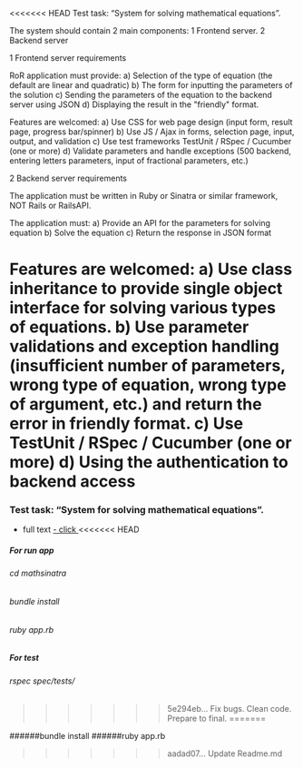 <<<<<<< HEAD
Test task: “System for solving mathematical equations”.

The system should contain 2 main components:
  1 Frontend server.
  2   Backend server

  1 Frontend server requirements

RoR application must provide:
  a) Selection of the type of equation (the default are linear and quadratic)
  b) The form for inputting the parameters of the solution
  c) Sending the parameters of the equation to the backend server using JSON
  d) Displaying the result in the "friendly" format.

Features are welcomed:
  a) Use CSS for web page design (input form, result page, progress bar/spinner)
  b) Use JS / Ajax in forms, selection page, input, output, and validation
  c) Use test frameworks TestUnit / RSpec / Cucumber (one or more)
  d) Validate parameters and handle exceptions (500 backend, entering letters parameters, input of fractional parameters, etc.)


  2 Backend server requirements

The application must be written in Ruby or Sinatra or similar framework, NOT Rails or RailsAPI.

The application must:
  a) Provide an API for the parameters for solving equation
  b) Solve the equation
  c) Return the response in JSON format

Features are welcomed:
  a) Use class inheritance to provide single object interface for solving various types of equations.
  b) Use parameter validations and exception handling (insufficient number of parameters, wrong type of equation, wrong type of argument, etc.) and return the error in friendly format.
  c) Use TestUnit / RSpec / Cucumber (one or more)
  d) Using the authentication to backend access
=======
### Test task: “System for solving mathematical equations”.
* full text <a href = "https://gist.github.com/Evshved/15a1e9b0eb30b9f03053e2e9c9525e35" > - click </a>
<<<<<<< HEAD
##### For run app
###### cd mathsinatra
###### bundle install
###### ruby app.rb
##### For test
###### rspec spec/tests/
>>>>>>> 5e294eb... Fix bugs. Clean code. Prepare to final.
=======

######bundle install
######ruby app.rb
>>>>>>> aadad07... Update Readme.md
